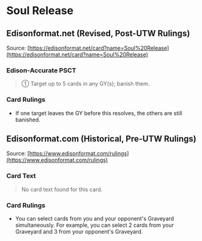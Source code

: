 # Soul Release

## Edisonformat.net (Revised, Post-UTW Rulings)

Source: [https://edisonformat.net/card?name=Soul%20Release](https://edisonformat.net/card?name=Soul%20Release)

### Edison-Accurate PSCT

> ① Target up to 5 cards in any GY(s); banish them.

### Card Rulings

*   If one target leaves the GY before this resolves, the others are still banished.


## Edisonformat.com (Historical, Pre-UTW Rulings)

Source: [https://www.edisonformat.com/rulings](https://www.edisonformat.com/rulings)

### Card Text

> No card text found for this card.

### Card Rulings

*   You can select cards from you and your opponent's Graveyard simultaneously. For example, you can select 2 cards from your Graveyard and 3 from your opponent's Graveyard.



